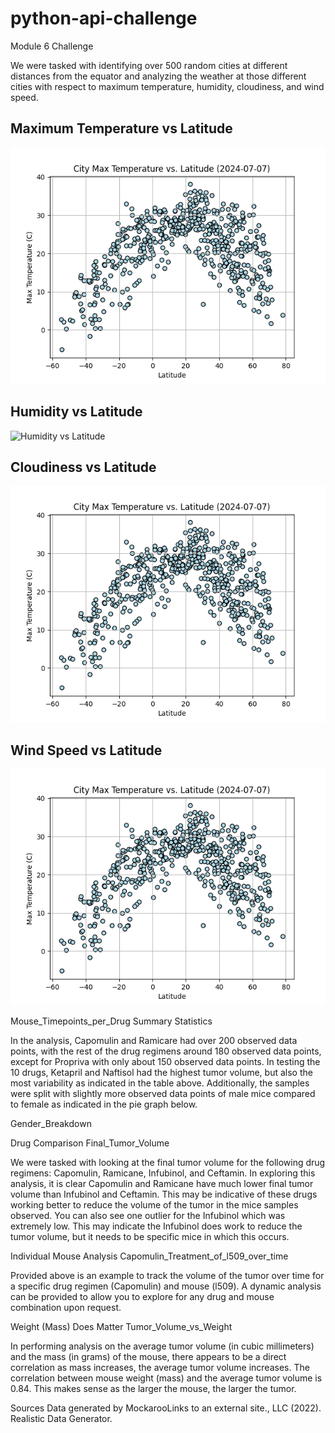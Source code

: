 # python-api-challenge
Module 6 Challenge

We were tasked with identifying over 500 random cities at different distances from the equator and analyzing the weather at those different cities with respect to maximum temperature, humidity, cloudiness, and wind speed.

## Maximum Temperature vs Latitude
![Maximum Temperature vs Latitude](https://github.com/rollernathan/python-api-challenge/blob/main/WeatherPy/output_data/Fig1.png)


## Humidity vs Latitude
![Humidity vs Latitude]([https://github.com/rollernathan/python-api-challenge/blob/main/WeatherPy/output_data/Fig1.png](https://github.com/rollernathan/python-api-challenge/blob/main/WeatherPy/output_data/Fig2.png))



## Cloudiness vs Latitude
![Cloudiness vs Latitude](https://github.com/rollernathan/python-api-challenge/blob/main/WeatherPy/output_data/Fig1.png)



## Wind Speed vs Latitude
![Wind Speed vs Latitude](https://github.com/rollernathan/python-api-challenge/blob/main/WeatherPy/output_data/Fig1.png)




Mouse_Timepoints_per_Drug Summary Statistics

In the analysis, Capomulin and Ramicare had over 200 observed data points, with the rest of the drug regimens around 180 observed data points, except for Propriva with only about 150 observed data points. In testing the 10 drugs, Ketapril and Naftisol had the highest tumor volume, but also the most variability as indicated in the table above. Additionally, the samples were split with slightly more observed data points of male mice compared to female as indicated in the pie graph below.

Gender_Breakdown

Drug Comparison
Final_Tumor_Volume

We were tasked with looking at the final tumor volume for the following drug regimens: Capomulin, Ramicane, Infubinol, and Ceftamin. In exploring this analysis, it is clear Capomulin and Ramicane have much lower final tumor volume than Infubinol and Ceftamin. This may be indicative of these drugs working better to reduce the volume of the tumor in the mice samples observed. You can also see one outlier for the Infubinol which was extremely low. This may indicate the Infubinol does work to reduce the tumor volume, but it needs to be specific mice in which this occurs.

Individual Mouse Analysis
Capomulin_Treatment_of_l509_over_time

Provided above is an example to track the volume of the tumor over time for a specific drug regimen (Capomulin) and mouse (l509). A dynamic analysis can be provided to allow you to explore for any drug and mouse combination upon request.

Weight (Mass) Does Matter
Tumor_Volume_vs_Weight

In performing analysis on the average tumor volume (in cubic millimeters) and the mass (in grams) of the mouse, there appears to be a direct correlation as mass increases, the average tumor volume increases. The correlation between mouse weight (mass) and the average tumor volume is 0.84. This makes sense as the larger the mouse, the larger the tumor.

Sources
Data generated by MockarooLinks to an external site., LLC (2022). Realistic Data Generator.
